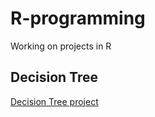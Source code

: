 # R-programming
Working on projects in R

## Decision Tree
[Decision Tree project](https://github.com/kbakirov/R-programming/tree/master/Decision_Tree)

